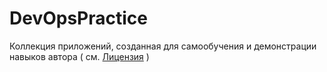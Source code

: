 # DevOpsPractice

Коллекция приложений, созданная для самообучения и демонстрации навыков автора ( см. [Лицензия](./LICENSE.md) )
